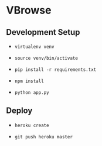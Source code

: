 VBrowse
====================

## Development Setup

* `virtualenv venv`

* `source venv/bin/activate`

* `pip install -r requirements.txt`

* `npm install`

* `python app.py`

## Deploy

* `heroku create`

* `git push heroku master`
